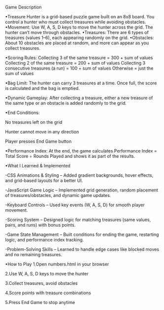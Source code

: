 Game Description

•Treasure Hunter is a grid-based puzzle game built on an 8x8 board. You control a hunter who must collect treasures while avoiding obstacles.
•Movement: Use W, A, S, D keys to move the hunter across the grid. The hunter can’t move through obstacles.
•Treasures: There are 6 types of treasures (values 1–6), each appearing randomly on the grid.
•Obstacles: About 10 obstacles are placed at random, and more can appear as you collect treasures.

•Scoring Rules:
Collecting 3 of the same treasure = 300 + sum of values
Collecting 2 of the same treasure = 200 + sum of values
Collecting 3 consecutive treasures (a run) = 100 + sum of values
Otherwise = just the sum of values

•Bag Limit: The hunter can carry 3 treasures at a time. Once full, the score is calculated and the bag is emptied.

•Dynamic Gameplay: After collecting a treasure, either a new treasure of the same type or an obstacle is added randomly to the grid.

•End Conditions:

No treasures left on the grid

Hunter cannot move in any direction

Player presses End Game button

•Performance Index: At the end, the game calculates Performance Index = Total Score ÷ Rounds Played and shows it as part of the results.

•What I Learned & Implemented

-CSS Animations & Styling – Added gradient backgrounds, hover effects, and grid-based layouts for a better UI.

-JavaScript Game Logic – Implemented grid generation, random placement of treasures/obstacles, and dynamic game updates.

-Keyboard Controls – Used key events (W, A, S, D) for smooth player movement.

-Scoring System – Designed logic for matching treasures (same values, pairs, and runs) with bonus points.

-Game State Management – Built conditions for ending the game, restarting logic, and performance index tracking.

-Problem-Solving Skills – Learned to handle edge cases like blocked moves and no remaining treasures.

•How to Play
1.Open numbers.html in your browser

2.Use W, A, S, D keys to move the hunter

3.Collect treasures, avoid obstacles

4.Score points with treasure combinations

5.Press End Game to stop anytime
